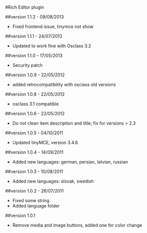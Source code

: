 #Rich Editor plugin

##version 1.1.2 - 09/08/2013

* Fixed frontend issue, tinymce not show

##version 1.1.1 - 24/07/2013

* Updated to work fine with Osclass 3.2

##version 1.1.0 - 17/05/2013

* Security patch

##version 1.0.9 - 22/05/2012

* added retrocompatibility with osclass old versions

##version 1.0.8 - 22/05/2012

* osclass 3.1 compatible

##version 1.0.6 - 22/05/2012

* Do not clean item description and title; fix for versions > 2.3

##version 1.0.5 - 04/10/2011

* Updated tinyMCE, version 3.4.6

##version 1.0.4 - 14/09/2011

* Added new languages: german, persian, latvian, russian

##version 1.0.3 - 10/08/2011

* Added new languages: slovak, swedish

##version 1.0.2 - 26/07/2011

* Fixed some string
* Added language folder

##version 1.0.1

* Remove media and image buttons, added one for color change

